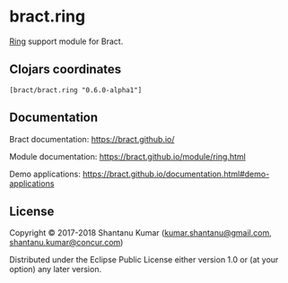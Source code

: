# bract.ring

[Ring](https://github.com/ring-clojure) support module for Bract.


## Clojars coordinates

`[bract/bract.ring "0.6.0-alpha1"]`


## Documentation

Bract documentation: https://bract.github.io/

Module documentation: https://bract.github.io/module/ring.html

Demo applications: https://bract.github.io/documentation.html#demo-applications


## License

Copyright © 2017-2018 Shantanu Kumar (kumar.shantanu@gmail.com, shantanu.kumar@concur.com)

Distributed under the Eclipse Public License either version 1.0 or (at
your option) any later version.
